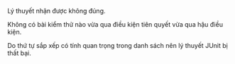 Lý thuyết nhận được không đúng.

Không có bài kiểm thử nào vừa qua điều kiện tiên quyết vừa qua hậu điều kiện.

Do thứ tự sắp xếp có tính quan trọng trong danh sách nên lý thuyết JUnit bị thất bại.